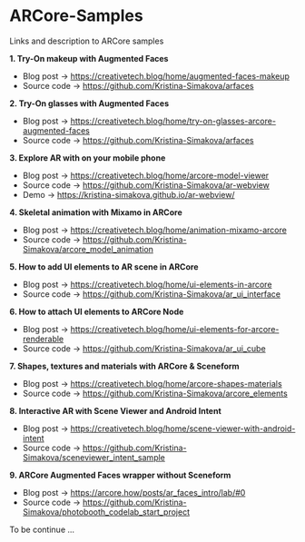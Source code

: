 # ARCore-Samples
Links and description to ARCore samples

<b> 1. Try-On makeup with Augmented Faces </b>
  * Blog post -> https://creativetech.blog/home/augmented-faces-makeup
  * Source code -> https://github.com/Kristina-Simakova/arfaces
  
<b> 2. Try-On glasses with Augmented Faces </b> <br/>
  * Blog post -> https://creativetech.blog/home/try-on-glasses-arcore-augmented-faces
  * Source code -> https://github.com/Kristina-Simakova/arfaces  
  
<b> 3. Explore AR with <model-viewer> on your mobile phone </b>
  * Blog post -> https://creativetech.blog/home/arcore-model-viewer
  * Source code -> https://github.com/Kristina-Simakova/ar-webview
  * Demo -> https://kristina-simakova.github.io/ar-webview/

<b> 4. Skeletal animation with Mixamo in ARCore </b>
  * Blog post -> https://creativetech.blog/home/animation-mixamo-arcore
  * Source code -> https://github.com/Kristina-Simakova/arcore_model_animation
  
<b> 5. How to add UI elements to AR scene in ARCore </b>
  * Blog post -> https://creativetech.blog/home/ui-elements-in-arcore
  * Source code -> https://github.com/Kristina-Simakova/ar_ui_interface
  
<b> 6. How to attach UI elements to ARCore Node </b>
  * Blog post -> https://creativetech.blog/home/ui-elements-for-arcore-renderable
  * Source code -> https://github.com/Kristina-Simakova/ar_ui_cube

<b> 7. Shapes, textures and materials with ARCore & Sceneform </b>
  * Blog post -> https://creativetech.blog/home/arcore-shapes-materials
  * Source code -> https://github.com/Kristina-Simakova/arcore_elements
  
<b> 8. Interactive AR with Scene Viewer and Android Intent </b>
  * Blog post -> https://creativetech.blog/home/scene-viewer-with-android-intent
  * Source code -> https://github.com/Kristina-Simakova/sceneviewer_intent_sample
  
<b> 9. ARCore Augmented Faces wrapper without Sceneform </b>
  * Blog post -> https://arcore.how/posts/ar_faces_intro/lab/#0
  * Source code -> https://github.com/Kristina-Simakova/photobooth_codelab_start_project
  
  To be continue ...
